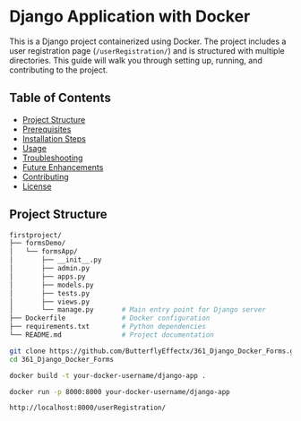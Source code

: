 # Django Application with Docker

This is a Django project containerized using Docker. The project includes a user registration page (`/userRegistration/`) and is structured with multiple directories. This guide will walk you through setting up, running, and contributing to the project.

## Table of Contents
- [Project Structure](#project-structure)
- [Prerequisites](#prerequisites)
- [Installation Steps](#installation-steps)
- [Usage](#usage)
- [Troubleshooting](#troubleshooting)
- [Future Enhancements](#future-enhancements)
- [Contributing](#contributing)
- [License](#license)

## Project Structure

```bash
firstproject/
├── formsDemo/
│   └── formsApp/
│       ├── __init__.py
│       ├── admin.py
│       ├── apps.py
│       ├── models.py
│       ├── tests.py
│       ├── views.py
│       └── manage.py       # Main entry point for Django server
├── Dockerfile              # Docker configuration
├── requirements.txt        # Python dependencies
└── README.md               # Project documentation

git clone https://github.com/ButterflyEffectx/361_Django_Docker_Forms.git
cd 361_Django_Docker_Forms

docker build -t your-docker-username/django-app .

docker run -p 8000:8000 your-docker-username/django-app

http://localhost:8000/userRegistration/

